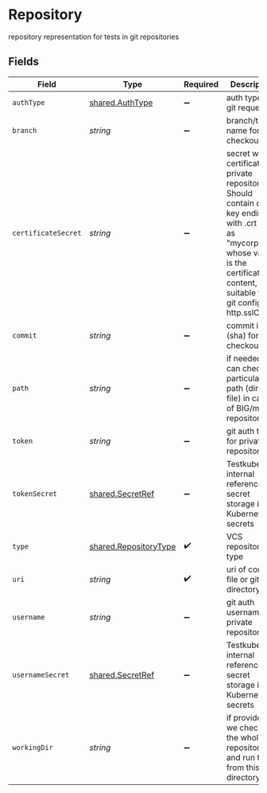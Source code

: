 # Repository

repository representation for tests in git repositories


## Fields

| Field                                                                                                                                                                                               | Type                                                                                                                                                                                                | Required                                                                                                                                                                                            | Description                                                                                                                                                                                         | Example                                                                                                                                                                                             |
| --------------------------------------------------------------------------------------------------------------------------------------------------------------------------------------------------- | --------------------------------------------------------------------------------------------------------------------------------------------------------------------------------------------------- | --------------------------------------------------------------------------------------------------------------------------------------------------------------------------------------------------- | --------------------------------------------------------------------------------------------------------------------------------------------------------------------------------------------------- | --------------------------------------------------------------------------------------------------------------------------------------------------------------------------------------------------- |
| `authType`                                                                                                                                                                                          | [shared.AuthType](../../../sdk/models/shared/authtype.md)                                                                                                                                           | :heavy_minus_sign:                                                                                                                                                                                  | auth type for git requests                                                                                                                                                                          |                                                                                                                                                                                                     |
| `branch`                                                                                                                                                                                            | *string*                                                                                                                                                                                            | :heavy_minus_sign:                                                                                                                                                                                  | branch/tag name for checkout                                                                                                                                                                        | main                                                                                                                                                                                                |
| `certificateSecret`                                                                                                                                                                                 | *string*                                                                                                                                                                                            | :heavy_minus_sign:                                                                                                                                                                                  | secret with certificate for private repositories. Should contain one key ending with .crt such as "mycorp.crt", whose value is the certificate file content, suitable for git config http.sslCAInfo |                                                                                                                                                                                                     |
| `commit`                                                                                                                                                                                            | *string*                                                                                                                                                                                            | :heavy_minus_sign:                                                                                                                                                                                  | commit id (sha) for checkout                                                                                                                                                                        | b928cbb7186944ab9275937ec1ac3d3738ca2e1d                                                                                                                                                            |
| `path`                                                                                                                                                                                              | *string*                                                                                                                                                                                            | :heavy_minus_sign:                                                                                                                                                                                  | if needed we can checkout particular path (dir or file) in case of BIG/mono repositories                                                                                                            | test/perf                                                                                                                                                                                           |
| `token`                                                                                                                                                                                             | *string*                                                                                                                                                                                            | :heavy_minus_sign:                                                                                                                                                                                  | git auth token for private repositories                                                                                                                                                             |                                                                                                                                                                                                     |
| `tokenSecret`                                                                                                                                                                                       | [shared.SecretRef](../../../sdk/models/shared/secretref.md)                                                                                                                                         | :heavy_minus_sign:                                                                                                                                                                                  | Testkube internal reference for secret storage in Kubernetes secrets                                                                                                                                |                                                                                                                                                                                                     |
| `type`                                                                                                                                                                                              | [shared.RepositoryType](../../../sdk/models/shared/repositorytype.md)                                                                                                                               | :heavy_check_mark:                                                                                                                                                                                  | VCS repository type                                                                                                                                                                                 |                                                                                                                                                                                                     |
| `uri`                                                                                                                                                                                               | *string*                                                                                                                                                                                            | :heavy_check_mark:                                                                                                                                                                                  | uri of content file or git directory                                                                                                                                                                | https://github.com/kubeshop/testkube                                                                                                                                                                |
| `username`                                                                                                                                                                                          | *string*                                                                                                                                                                                            | :heavy_minus_sign:                                                                                                                                                                                  | git auth username for private repositories                                                                                                                                                          |                                                                                                                                                                                                     |
| `usernameSecret`                                                                                                                                                                                    | [shared.SecretRef](../../../sdk/models/shared/secretref.md)                                                                                                                                         | :heavy_minus_sign:                                                                                                                                                                                  | Testkube internal reference for secret storage in Kubernetes secrets                                                                                                                                |                                                                                                                                                                                                     |
| `workingDir`                                                                                                                                                                                        | *string*                                                                                                                                                                                            | :heavy_minus_sign:                                                                                                                                                                                  | if provided we checkout the whole repository and run test from this directory                                                                                                                       | /                                                                                                                                                                                                   |